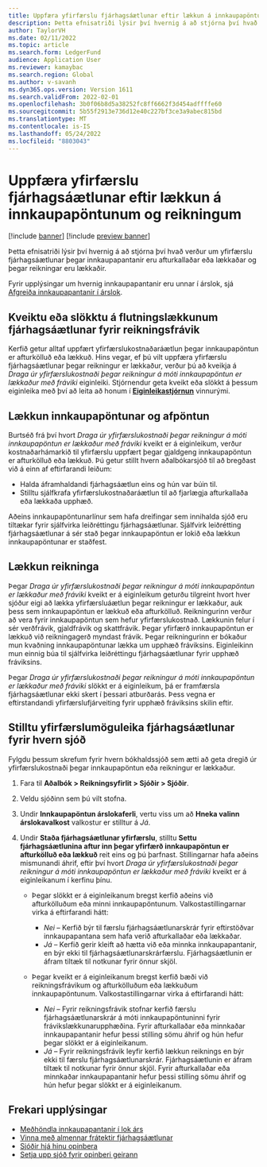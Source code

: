 ```yaml
---
title: Uppfæra yfirfærslu fjárhagsáætlunar eftir lækkun á innkaupapöntunum og reikningum
description: Þetta efnisatriði lýsir því hvernig á að stjórna því hvað verður um yfirfærslu fjárhagsáætlunar þegar innkaupapantanir eru afturkallaðar eða lækkaðar og þegar reikningar eru lækkaðir.
author: TaylorVH
ms.date: 02/11/2022
ms.topic: article
ms.search.form: LedgerFund
audience: Application User
ms.reviewer: kamaybac
ms.search.region: Global
ms.author: v-savanh
ms.dyn365.ops.version: Version 1611
ms.search.validFrom: 2022-02-01
ms.openlocfilehash: 3b0f06b8d5a38252fc8ff6662f3d454adffffe60
ms.sourcegitcommit: 5b55f2913e736d12e40c227bf3ce3a9abec815bd
ms.translationtype: MT
ms.contentlocale: is-IS
ms.lasthandoff: 05/24/2022
ms.locfileid: "8803043"
---
```

# <a name="update-the-carry-forward-budget-after-reductions-in-purchase-orders-and-invoices"></a>Uppfæra yfirfærslu fjárhagsáætlunar eftir lækkun á innkaupapöntunum og reikningum

[!include [banner](../includes/banner.md)]
[!include [preview banner](../includes/preview-banner.md)]

Þetta efnisatriði lýsir því hvernig á að stjórna því hvað verður um yfirfærslu fjárhagsáætlunar þegar innkaupapantanir eru afturkallaðar eða lækkaðar og þegar reikningar eru lækkaðir.

Fyrir upplýsingar um hvernig innkaupapantanir eru unnar í árslok, sjá [Afgreiða innkaupapantanir í árslok](/dynamicsax-2012/appuser-itpro/process-purchase-orders-at-year-end).

## <a name="turn-carry-forward-budget-reductions-for-invoice-variances-on-or-off"></a>Kveiktu eða slökktu á flutningslækkunum fjárhagsáætlunar fyrir reikningsfrávik

Kerfið getur alltaf uppfært yfirfærslukostnaðaráætlun þegar innkaupapöntun er afturkölluð eða lækkuð. Hins vegar, ef þú vilt uppfæra yfirfærslu fjárhagsáætlunar þegar reikningur er lækkaður, verður þú að kveikja á *Draga úr yfirfærslukostnaði þegar reikningur á móti innkaupapöntun er lækkaður með fráviki* eiginleiki. Stjórnendur geta kveikt eða slökkt á þessum eiginleika með því að leita að honum í **[Eiginleikastjórnun](../../fin-ops-core/fin-ops/get-started/feature-management/feature-management-overview.md)** vinnurými.

## <a name="purchase-order-reductions-and-cancellations"></a>Lækkun innkaupapöntunar og afpöntun

Burtséð frá því hvort *Draga úr yfirfærslukostnaði þegar reikningur á móti innkaupapöntun er lækkaður með fráviki* kveikt er á eiginleikum, verður kostnaðarhámarkið til yfirfærslu uppfært þegar gjaldgeng innkaupapöntun er afturkölluð eða lækkuð. Þú getur stillt hvern aðalbókarsjóð til að bregðast við á einn af eftirfarandi leiðum:

- Halda áframhaldandi fjárhagsáætlun eins og hún var búin til.
- Stilltu sjálfkrafa yfirfærslukostnaðaráætlun til að fjarlægja afturkallaða eða lækkaða upphæð.

Aðeins innkaupapöntunarlínur sem hafa dreifingar sem innihalda sjóð eru tiltækar fyrir sjálfvirka leiðréttingu fjárhagsáætlunar. Sjálfvirk leiðrétting fjárhagsáætlunar á sér stað þegar innkaupapöntun er lokið eða lækkun innkaupapöntunar er staðfest.

## <a name="invoice-reductions"></a>Lækkun reikninga

Þegar *Draga úr yfirfærslukostnaði þegar reikningur á móti innkaupapöntun er lækkaður með fráviki* kveikt er á eiginleikum geturðu tilgreint hvort hver sjóður eigi að lækka yfirfærsluáætlun þegar reikningur er lækkaður, auk þess sem innkaupapöntun er lækkuð eða afturkölluð. Reikningurinn verður að vera fyrir innkaupapöntun sem hefur yfirfærslukostnað. Lækkunin felur í sér verðfrávik, gjaldfrávik og skattfrávik. Þegar yfirfærð innkaupapöntun er lækkuð við reikningagerð myndast frávik. Þegar reikningurinn er bókaður mun kvaðning innkaupapöntunar lækka um upphæð fráviksins. Eiginleikinn mun einnig búa til sjálfvirka leiðréttingu fjárhagsáætlunar fyrir upphæð fráviksins.

Þegar *Draga úr yfirfærslukostnaði þegar reikningur á móti innkaupapöntun er lækkaður með fráviki* slökkt er á eiginleikum, þá er framfærsla fjárhagsáætlunar ekki skert í þessari atburðarás. Þess vegna er eftirstandandi yfirfærslufjárveiting fyrir upphæð fráviksins skilin eftir.

## <a name="configure-the-carry-forward-budget-options-for-each-fund"></a>Stilltu yfirfærslumöguleika fjárhagsáætlunar fyrir hvern sjóð

Fylgdu þessum skrefum fyrir hvern bókhaldssjóð sem ætti að geta dregið úr yfirfærslukostnaði þegar innkaupapöntun eða reikningur er lækkaður.

1. Fara til **Aðalbók \> Reikningsyfirlit \> Sjóðir \> Sjóðir**.
1. Veldu sjóðinn sem þú vilt stofna.
1. Undir **Innkaupapöntun árslokaferli**, vertu viss um að **Hneka valinn árslokavalkost** valkostur er stilltur á *Já*.
1. Undir **Staða fjárhagsáætlunar yfirfærslu**, stilltu **Settu fjárhagsáætlunina aftur inn þegar yfirfærð innkaupapöntun er afturkölluð eða lækkuð** reit eins og þú þarfnast. Stillingarnar hafa aðeins mismunandi áhrif, eftir því hvort *Draga úr yfirfærslukostnaði þegar reikningur á móti innkaupapöntun er lækkaður með fráviki* kveikt er á eiginleikanum í kerfinu þínu.

    - Þegar slökkt er á eiginleikanum bregst kerfið aðeins við afturkölluðum eða minni innkaupapöntunum. Valkostastillingarnar virka á eftirfarandi hátt:

        - *Nei* – Kerfið býr til færslu fjárhagsáætlunarskrár fyrir eftirstöðvar innkaupapantana sem hafa verið afturkallaðar eða lækkaðar.
        - *Já* – Kerfið gerir kleift að hætta við eða minnka innkaupapantanir, en býr ekki til fjárhagsáætlunarskrárfærslu. Fjárhagsáætlunin er áfram tiltæk til notkunar fyrir önnur skjöl.

    - Þegar kveikt er á eiginleikanum bregst kerfið bæði við reikningsfrávikum og afturkölluðum eða lækkuðum innkaupapöntunum. Valkostastillingarnar virka á eftirfarandi hátt:

        - *Nei* – Fyrir reikningsfrávik stofnar kerfið færslu fjárhagsáætlunarskrár á móti innkaupapöntuninni fyrir frávikslækkunarupphæðina. Fyrir afturkallaðar eða minnkaðar innkaupapantanir hefur þessi stilling sömu áhrif og hún hefur þegar slökkt er á eiginleikanum.
        - *Já* – Fyrir reikningsfrávik leyfir kerfið lækkun reiknings en býr ekki til færslu fjárhagsáætlunarskrár. Fjárhagsáætlunin er áfram tiltæk til notkunar fyrir önnur skjöl. Fyrir afturkallaðar eða minnkaðar innkaupapantanir hefur þessi stilling sömu áhrif og hún hefur þegar slökkt er á eiginleikanum.

## <a name="additional-resources"></a>Frekari upplýsingar

- [Meðhöndla innkaupapantanir í lok árs](/dynamicsax-2012/appuser-itpro/process-purchase-orders-at-year-end)
- [Vinna með almennar frátektir fjárhagsáætlunar](general-budget-reservation-tasks.md)
- [Sjóðir hjá hinu opinbera](funds-public-sector.md)
- [Setja upp sjóð fyrir opinberi geirann](tasks/set-up-fund-public-sector.md)
